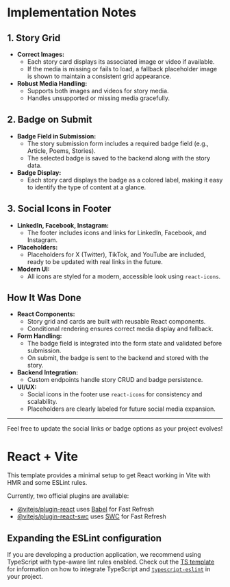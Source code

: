# Implementation Notes

## 1. Story Grid
- **Correct Images:**
	- Each story card displays its associated image or video if available.
	- If the media is missing or fails to load, a fallback placeholder image is shown to maintain a consistent grid appearance.
- **Robust Media Handling:**
	- Supports both images and videos for story media.
	- Handles unsupported or missing media gracefully.

## 2. Badge on Submit
- **Badge Field in Submission:**
	- The story submission form includes a required badge field (e.g., Article, Poems, Stories).
	- The selected badge is saved to the backend along with the story data.
- **Badge Display:**
	- Each story card displays the badge as a colored label, making it easy to identify the type of content at a glance.

## 3. Social Icons in Footer
- **LinkedIn, Facebook, Instagram:**
	- The footer includes icons and links for LinkedIn, Facebook, and Instagram.
- **Placeholders:**
	- Placeholders for X (Twitter), TikTok, and YouTube are included, ready to be updated with real links in the future.
- **Modern UI:**
	- All icons are styled for a modern, accessible look using `react-icons`.

## How It Was Done

- **React Components:**
	- Story grid and cards are built with reusable React components.
	- Conditional rendering ensures correct media display and fallback.
- **Form Handling:**
	- The badge field is integrated into the form state and validated before submission.
	- On submit, the badge is sent to the backend and stored with the story.
- **Backend Integration:**
	- Custom endpoints handle story CRUD and badge persistence.
- **UI/UX:**
	- Social icons in the footer use `react-icons` for consistency and scalability.
	- Placeholders are clearly labeled for future social media expansion.

---

Feel free to update the social links or badge options as your project evolves!
# React + Vite

This template provides a minimal setup to get React working in Vite with HMR and some ESLint rules.

Currently, two official plugins are available:

- [@vitejs/plugin-react](https://github.com/vitejs/vite-plugin-react/blob/main/packages/plugin-react) uses [Babel](https://babeljs.io/) for Fast Refresh
- [@vitejs/plugin-react-swc](https://github.com/vitejs/vite-plugin-react/blob/main/packages/plugin-react-swc) uses [SWC](https://swc.rs/) for Fast Refresh

## Expanding the ESLint configuration

If you are developing a production application, we recommend using TypeScript with type-aware lint rules enabled. Check out the [TS template](https://github.com/vitejs/vite/tree/main/packages/create-vite/template-react-ts) for information on how to integrate TypeScript and [`typescript-eslint`](https://typescript-eslint.io) in your project.
